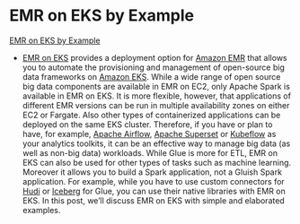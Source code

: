 # EMR on EKS by Example

[EMR on EKS by Example](https://cevo.com.au/post/emr-on-eks-by-example/)
- [EMR on EKS](https://aws.amazon.com/emr/features/eks/) provides a deployment option for [Amazon EMR](https://aws.amazon.com/emr/) that allows you to automate the provisioning and management of open-source big data frameworks on [Amazon EKS](https://aws.amazon.com/eks/). While a wide range of open source big data components are available in EMR on EC2, only Apache Spark is available in EMR on EKS. It is more flexible, however, that applications of different EMR versions can be run in multiple availability zones on either EC2 or Fargate. Also other types of containerized applications can be deployed on the same EKS cluster. Therefore, if you have or plan to have, for example, [Apache Airflow](https://airflow.apache.org/), [Apache Superset](https://superset.apache.org/) or [Kubeflow](https://www.kubeflow.org/) as your analytics toolkits, it can be an effective way to manage big data (as well as non-big data) workloads. While Glue is more for ETL, EMR on EKS can also be used for other types of tasks such as machine learning. Moreover it allows you to build a Spark application, not a Gluish Spark application. For example, while you have to use custom connectors for [Hudi](https://aws.amazon.com/marketplace/pp/prodview-zv3vmwbkuat2e) or [Iceberg](https://aws.amazon.com/marketplace/pp/prodview-iicxofvpqvsio) for Glue, you can use their native libraries with EMR on EKS. In this post, we’ll discuss EMR on EKS with simple and elaborated examples.
